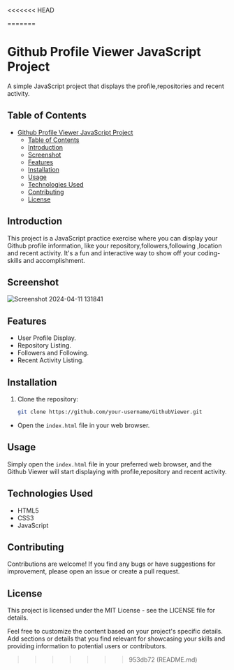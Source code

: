 <<<<<<< HEAD

=======
# Github Profile Viewer JavaScript Project

A simple JavaScript project that displays the profile,repositories and recent activity.   

## Table of Contents

- [Github Profile Viewer JavaScript Project](#github-profile-viewer-javascript-project)
  - [Table of Contents](#table-of-contents)
  - [Introduction](#introduction)
  - [Screenshot](#screenshot)
  - [Features](#features)
  - [Installation](#installation)
  - [Usage](#usage)
  - [Technologies Used](#technologies-used)
  - [Contributing](#contributing)
  - [License](#license)

## Introduction

This project is a JavaScript practice exercise where you can display your Github profile information, like your repository,followers,following ,location and recent activity. It's a fun and interactive way to show off your coding-skills and accomplishment.

## Screenshot

![Screenshot 2024-04-11 131841](https://github.com/Gungandev/GithubViewer/assets/156339867/c582bf91-188f-487a-878e-010ac3848357)


## Features
- User Profile Display.
- Repository Listing.
- Followers and Following.
- Recent Activity Listing.


## Installation

1. Clone the repository:

   ```bash
   git clone https://github.com/your-username/GithubViewer.git
   ```

- Open the `index.html` file in your web browser.

## Usage

Simply open the `index.html` file in your preferred web browser, and the Github Viewer will start displaying with profile,repository and recent activity.

## Technologies Used

- HTML5
- CSS3
- JavaScript

## Contributing

Contributions are welcome! If you find any bugs or have suggestions for improvement, please open an issue or create a pull request.

## License

This project is licensed under the MIT License - see the LICENSE file for details.

Feel free to customize the content based on your project's specific details. Add sections or details that you find relevant for showcasing your skills and providing information to potential users or contributors.
 
>>>>>>> 953db72 (README.md)
